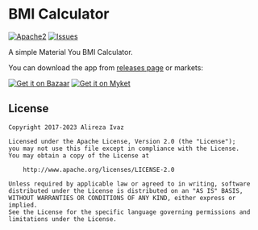 # BMI Calculator

[![Apache2](http://img.shields.io/badge/license-APACHE2-blue.svg)](https://www.apache.org/licenses/LICENSE-2.0.html)
[![Issues](https://img.shields.io/github/issues/AlirezaIvaz/BMICalculator)](https://github.com/AlirezaIvaz/BMICalculator/issues)

A simple Material You BMI Calculator.

You can download the app from [releases page](https://github.com/AlirezaIvaz/BMICalculator/releases) or markets:

[<img src="https://alirezaivaz.ir/assets/img/get-cafebazaar-en.png" alt="Get it on Bazaar">](https://cafebazaar.ir/app/ir.alirezaivaz.bmi?l=en)
[<img src="https://alirezaivaz.ir/assets/img/get-myket-en.png" alt="Get it on Myket">](https://myket.ir/app/ir.alirezaivaz.bmi)

## License

    Copyright 2017-2023 Alireza Ivaz

    Licensed under the Apache License, Version 2.0 (the "License");
    you may not use this file except in compliance with the License.
    You may obtain a copy of the License at

        http://www.apache.org/licenses/LICENSE-2.0

    Unless required by applicable law or agreed to in writing, software
    distributed under the License is distributed on an "AS IS" BASIS,
    WITHOUT WARRANTIES OR CONDITIONS OF ANY KIND, either express or implied.
    See the License for the specific language governing permissions and
    limitations under the License.
